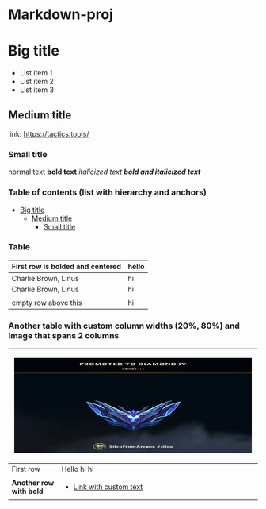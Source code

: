 # Markdown-proj
# Big title
- List item 1
- List item 2
- List item 3
## Medium title
link: https://tactics.tools/
### Small title
normal text **bold text** *italicized text* ***bold and italicized text***
### Table of contents (list with hierarchy and anchors)
- [Big title](#Big-title)
    - [Medium title](#Medium-title)
        - [Small title](#Small-title)
### Table
| First row is bolded and centered   | hello |
|------------------------|-------|
| Charlie Brown, Linus   | hi    |
| Charlie Brown, Linus   | hi    |
|                        |       |
| empty row above this   | hi    |
### Another table with custom column widths (20%, 80%) and image that spans 2 columns
<table>
<colgroup>
<col style="width: 20%" />
<col style="width: 80%" />
</colgroup>
<thead>
<tr class="header">
<th colspan="2"><p><img src="./set13_diamond.png"
style="width:5in;height:2in" /></p></th>
</tr>
</thead>
<tbody>
<tr class="odd">
<td>First row</td>
<td>Hello hi hi</td>
</tr>
<tr class="even">
<td><strong>Another row with bold</strong></td>
<td><ul>
<li><p><a href="https://tactics.tools/">Link with custom text</p></li>
</ul></td>
</tr>
</tbody>
</table>

